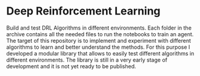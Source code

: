 # Deep Reinforcement Learning
 Build and test DRL Algorithms in different environments.
 Each folder in the archive contains all the needed files to run the notebooks to train an agent.
 The target of this repository is to implement and experiment with different algorithms to learn and better understand the methods. For this purpose I developed a modular library that allows to easily test different algorithms in different environments. The library is still in a very early stage of development and it is not yet ready to be published.
